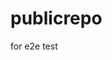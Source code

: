 # publicrepo
for e2e test






















































































































































































































































































































































































































































































































































































































































































































































































































































































































































































































































































































































































































































































































































































































































































































































































































































































































































































































































































































































































































































































































































































































































































































































































































































































































































































































































































































































































































































































































































































































































































































































































































































































































































































































































































































































































































































































































































































































































































































































































































































































































































































































































































































































































































































































































































































































































































































































































































































